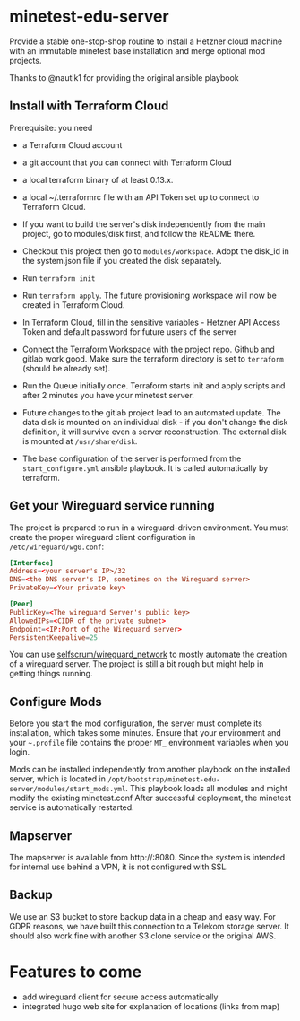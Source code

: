 # minetest-edu-server

Provide a stable one-stop-shop routine to install a Hetzner cloud machine with an immutable minetest base installation and merge optional mod projects.

Thanks to @nautik1 for providing the original ansible playbook

## Install with Terraform Cloud

Prerequisite: you need 
* a Terraform Cloud account
* a git account that you can connect with Terraform Cloud
* a local terraform binary of at least 0.13.x.
* a local ~/.terraformrc file with an API Token set up to connect to Terraform Cloud.

* If you want to build the server's disk independently from the main project, go to modules/disk first, and follow the README there.
* Checkout this project then go to `modules/workspace`. Adopt the disk_id in the system.json file if you created the disk separately.
* Run `terraform init`
* Run `terraform apply`. The future provisioning workspace will now be created in Terraform Cloud.
* In Terraform Cloud, fill in the sensitive variables - Hetzner API Access Token and default password for future users of the server
* Connect the Terraform Workspace with the project repo. Github and gitlab work good. Make sure the terraform directory is set to `terraform` (should be already set).
* Run the Queue initially once. Terraform starts init and apply scripts and after 2 minutes you have your minetest server.
* Future changes to the gitlab project lead to an automated update. The data disk is mounted on an individual disk - if you don't change the disk definition, it will survive even a server reconstruction. The external disk is mounted at `/usr/share/disk`.
* The base configuration of the server is performed from the `start_configure.yml` ansible playbook. It is called automatically by terraform.

## Get your Wireguard service running

The project is prepared to run in a wireguard-driven environment.
You must create the proper wireguard client configuration in `/etc/wireguard/wg0.conf`: 

```conf
[Interface]
Address=<your server's IP>/32
DNS=<the DNS server's IP, sometimes on the Wireguard server>
PrivateKey=<Your private key>

[Peer]
PublicKey=<The wireguard Server's public key>
AllowedIPs=<CIDR of the private subnet>
Endpoint=<IP:Port of gthe Wireguard server>
PersistentKeepalive=25
```

You can use [selfscrum/wireguard_network](https://github.com/selfscrum/wireguard_network) to mostly automate the creation of a wireguard server. The project is still a bit rough but might help in getting things running.

## Configure Mods

Before you start the mod configuration, the server must complete its installation, which takes some minutes.
Ensure that your environment and your `~.profile` file contains the proper `MT_` environment variables when you login. 

Mods can be installed independently from another playbook on the installed server, which is located in `/opt/bootstrap/minetest-edu-server/modules/start_mods.yml`.
This playbook loads all modules and might modify the existing minetest.conf After successful deployment, the minetest service is automatically restarted.

## Mapserver

The mapserver is available from http://<server-address>:8080. Since the system is intended for internal use behind a VPN, it is not configured with SSL.

## Backup

We use an S3 bucket to store backup data in a cheap and easy way. For GDPR reasons, we have built this connection to a Telekom storage server. It should also work fine with another S3 clone service or the original AWS.

# Features to come
* add wireguard client for secure access automatically
* integrated hugo web site for explanation of locations (links from map)
